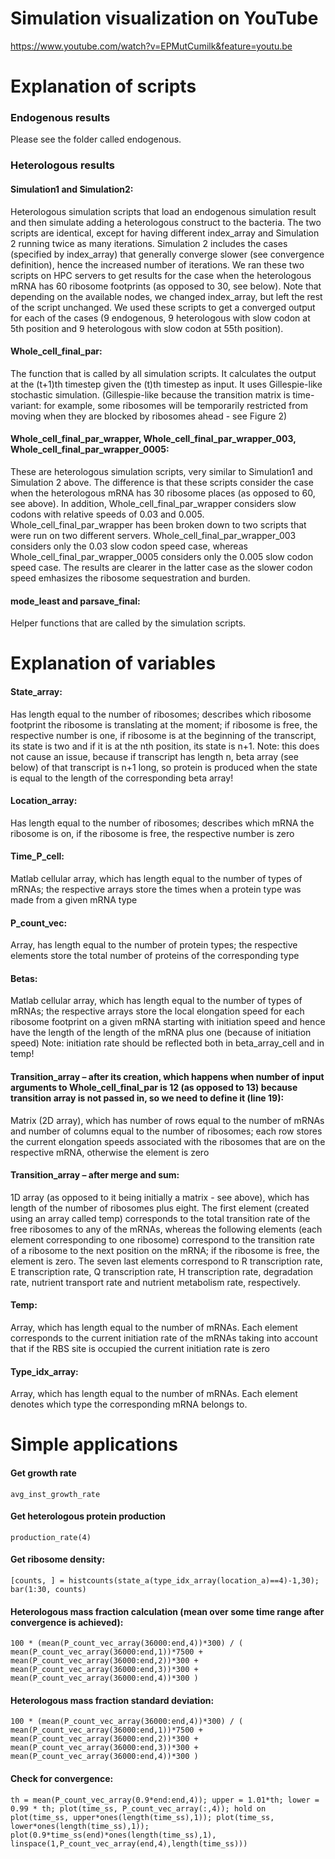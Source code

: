 # Simulation visualization on YouTube
https://www.youtube.com/watch?v=EPMutCumilk&feature=youtu.be

# Explanation of scripts

### Endogenous results
Please see the folder called endogenous.

### Heterologous results

#### Simulation1 and Simulation2: 
Heterologous simulation scripts that load an endogenous simulation result and then simulate adding a heterologous construct to the bacteria. The two scripts are identical, except for having different index_array and Simulation 2 running twice as many iterations. Simulation 2 includes the cases (specified by index_array) that generally converge slower (see convergence definition), hence the increased number of iterations. We ran these two scripts on HPC servers to get results for the case when the heterologous mRNA has 60 ribosome footprints (as opposed to 30, see below). Note that depending on the available nodes, we changed index_array, but left the rest of the script unchanged. We used these scripts to get a converged output for each of the cases (9 endogenous, 9 heterologous with slow codon at 5th position and 9 heterologous with slow codon at 55th position). 

#### Whole_cell_final_par:
The function that is called by all simulation scripts. It calculates the output at the (t+1)th timestep given the (t)th timestep as input. It uses Gillespie-like stochastic simulation. (Gillespie-like because the transition matrix is time-variant: for example, some ribosomes will be temporarily restricted from moving when they are blocked by ribosomes ahead - see Figure 2)

#### Whole_cell_final_par_wrapper, Whole_cell_final_par_wrapper_003, Whole_cell_final_par_wrapper_0005:
These are heterologous simulation scripts, very similar to Simulation1 and Simulation 2 above. The difference is that these scripts consider the case when the heterologous mRNA has 30 ribosome places (as opposed to 60, see above). In addition, Whole_cell_final_par_wrapper considers slow codons with relative speeds of 0.03 and 0.005. Whole_cell_final_par_wrapper has been broken down to two scripts that were run on two different servers. Whole_cell_final_par_wrapper_003 considers only the 0.03 slow codon speed case, whereas Whole_cell_final_par_wrapper_0005 considers only the 0.005 slow codon speed case. The results are clearer in the latter case as the slower codon speed emhasizes the ribosome sequestration and burden. 

#### mode_least and parsave_final:
Helper functions that are called by the simulation scripts. 

# Explanation of variables

#### State_array: 
Has length equal to the number of ribosomes; describes which ribosome footprint the ribosome is translating at the moment; if ribosome is free, the respective number is one, if ribosome is at the beginning of the transcript, its state is two and if it is at the nth position, its state is n+1. Note: this does not cause an issue, because if transcript has length n, beta array (see below) of that transcript is n+1 long, so protein is produced when the state is equal to the length of the corresponding beta array!

#### Location_array: 
Has length equal to the number of ribosomes; describes which mRNA the ribosome is on, if the ribosome is free, the respective number is zero

#### Time_P_cell: 
Matlab cellular array, which has length equal to the number of types of mRNAs; the respective arrays store the times when a protein type was made from a given mRNA type

#### P_count_vec: 
Array, has length equal to the number of protein types; the respective elements store the total number of proteins of the corresponding type

#### Betas: 
Matlab cellular array, which has length equal to the number of types of mRNAs; the respective arrays store the local elongation speed for each ribosome footprint on a given mRNA starting with initiation speed and hence have the length of the length of the mRNA plus one (because of initiation speed) Note: initiation rate should be reflected both in beta_array_cell and in temp!

#### Transition_array – after its creation, which happens when number of input arguments to Whole_cell_final_par is 12 (as opposed to 13) because transition array is not passed in, so we need to define it (line 19): 
Matrix (2D array), which has number of rows equal to the number of mRNAs and number of columns equal to the number of ribosomes; each row stores the current elongation speeds associated with the ribosomes that are on the respective mRNA, otherwise the element is zero

#### Transition_array – after merge and sum: 
1D array (as opposed to it being initially a matrix - see above), which has length of the number of ribosomes plus eight. The first element (created using an array called temp) corresponds to the total transition rate of the free ribosomes to any of the mRNAs, whereas the following elements (each element corresponding to one ribosome) correspond to the transition rate of a ribosome to the next position on the mRNA; if the ribosome is free, the element is zero. The seven last elements correspond to R transcription rate, E transcription rate, Q transcription rate, H transcription rate, degradation rate, nutrient transport rate and nutrient metabolism rate, respectively. 

#### Temp: 
Array, which has length equal to the number of mRNAs. Each element corresponds to the current initiation rate of the mRNAs taking into account that if the RBS site is occupied the current initiation rate is zero

#### Type_idx_array: 
Array, which has length equal to the number of mRNAs. Each element denotes which type the corresponding mRNA belongs to. 

# Simple applications

#### Get growth rate
`avg_inst_growth_rate`

#### Get heterologous protein production
`production_rate(4)`

#### Get ribosome density:
`[counts, ] = histcounts(state_a(type_idx_array(location_a)==4)-1,30);
bar(1:30, counts)`

#### Heterologous mass fraction calculation (mean over some time range after convergence is achieved):
`100 * (mean(P_count_vec_array(36000:end,4))*300) / ( mean(P_count_vec_array(36000:end,1))*7500 + mean(P_count_vec_array(36000:end,2))*300 + mean(P_count_vec_array(36000:end,3))*300 + mean(P_count_vec_array(36000:end,4))*300 )`

#### Heterologous mass fraction standard deviation:
`100 * (mean(P_count_vec_array(36000:end,4))*300) / ( mean(P_count_vec_array(36000:end,1))*7500 + mean(P_count_vec_array(36000:end,2))*300 + mean(P_count_vec_array(36000:end,3))*300 + mean(P_count_vec_array(36000:end,4))*300 )`

#### Check for convergence:
`th = mean(P_count_vec_array(0.9*end:end,4));
upper = 1.01*th;
lower = 0.99 * th;
plot(time_ss, P_count_vec_array(:,4));
hold on
plot(time_ss, upper*ones(length(time_ss),1));
plot(time_ss, lower*ones(length(time_ss),1));
plot(0.9*time_ss(end)*ones(length(time_ss),1), linspace(1,P_count_vec_array(end,4),length(time_ss)))`






